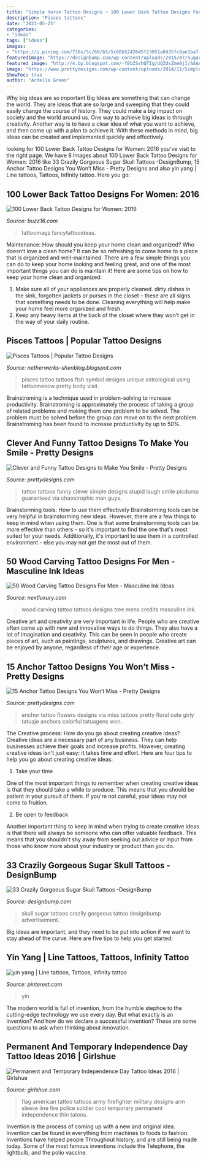 ```yaml
---
title: "Simple Horse Tattoo Designs ~ 100 Lower Back Tattoo Designs For Women: 2016"
description: "Pisces tattoos"
date: "2023-05-25"
categories:
- "ideas"
tags: ["ideas"]
images:
- "https://i.pinimg.com/736x/5c/60/b5/5c60b5242645f23051a8d35fc8ae1ba7--yin-yang.jpg"
featuredImage: "https://designbump.com/wp-content/uploads/2015/07/Sugar-skull-tattoo.jpg"
featured_image: "http://4.bp.blogspot.com/-fEbZSshQTIg/UQZdsZme8jI/AAAAAAAAOg8/fk2Ia1O8xA8/s1600/Pisces_tattoo_57.jpg"
image: "https://www.prettydesigns.com/wp-content/uploads/2014/11/Simple-Tattoo.jpg"
ShowToc: true
author: "Ardella Green"
---
```



Why big ideas are so important
Big Ideas are something that can change the world. They are ideas that are so large and sweeping that they could easily change the course of history. They could make a big impact on society and the world around us. One way to achieve big ideas is through creativity. Another way is to have a clear idea of what you want to achieve, and then come up with a plan to achieve it. With these methods in mind, big ideas can be created and implemented quickly and effectively.

	

		
looking for 100 Lower Back Tattoo Designs for Women: 2016 you've visit to the right page. We have 8 Images about 100 Lower Back Tattoo Designs for Women: 2016 like 33 Crazily Gorgeous Sugar Skull Tattoos -DesignBump, 15 Anchor Tattoo Designs You Won’t Miss - Pretty Designs and also yin yang | Line tattoos, Tattoos, Infinity tattoo. Here you go:
		
    
## 100 Lower Back Tattoo Designs For Women: 2016

<img loading=lazy src="https://buzz16.com/wp-content/uploads/2015/05/Lower-Back-Tattoo-Design-for-Women1-48.jpg" onerror="this.onerror=null;this.src='https://tse1.mm.bing.net/th?id=OIP.14nHFO1A4ttvuNrgZfERswHaLB&amp;pid=15.1';" alt="100 Lower Back Tattoo Designs for Women: 2016">

_Source: buzz16.com_

>tattoomagz fancytattooideas. 

	

Maintenance: How should you keep your home clean and organized?
Who doesn’t love a clean home? It can be so refreshing to come home to a place that is organized and well-maintained. There are a few simple things you can do to keep your home looking and feeling great, and one of the most important things you can do is maintain it! Here are some tips on how to keep your home clean and organized: 
1. Make sure all of your appliances are properly cleaned. dirty dishes in the sink, forgotten jackets or purses in the closet – these are all signs that something needs to be done. Cleaning everything will help make your home feel more organized and fresh. 
2. Keep any heavy items at the back of the closet where they won’t get in the way of your daily routine.

    
## Pisces Tattoos | Popular Tattoo Designs

<img loading=lazy src="http://4.bp.blogspot.com/-fEbZSshQTIg/UQZdsZme8jI/AAAAAAAAOg8/fk2Ia1O8xA8/s1600/Pisces_tattoo_57.jpg" onerror="this.onerror=null;this.src='https://tse3.mm.bing.net/th?id=OIP.Q09pu87fXKZshWm2mNtLxwAAAA&amp;pid=15.1';" alt="Pisces Tattoos | Popular Tattoo Designs">

_Source: netherwerks-shenblog.blogspot.com_

>pisces tattoo tattoos fish symbol designs unique astrological using tattoomenow pretty body visit. 

	

Brainstroming is a technique used in problem-solving to increase productivity. Brainstroming is approximately the process of taking a group of related problems and making them one problem to be solved. The problem must be solved before the group can move on to the next problem. Brainstroming has been found to increase productivity by up to 50%.

    
## Clever And Funny Tattoo Designs To Make You Smile - Pretty Designs

<img loading=lazy src="https://www.prettydesigns.com/wp-content/uploads/2014/11/Simple-Tattoo.jpg" onerror="this.onerror=null;this.src='https://tse3.mm.bing.net/th?id=OIP.buaGkMouoPvombbuIcJsDgHaHa&amp;pid=15.1';" alt="Clever and Funny Tattoo Designs to Make You Smile - Pretty Designs">

_Source: prettydesigns.com_

>tattoo tattoos funny clever simple designs stupid laugh smile picdump guaranteed via chaostrophic man guys. 

	

Brainstorming tools: How to use them effectively
Brainstorming tools can be very helpful in brainstorming new ideas. However, there are a few things to keep in mind when using them. One is that some brainstorming tools can be more effective than others - so it's important to find the one that's most suited for your needs. Additionally, it's important to use them in a controlled environment - else you may not get the most out of them.

    
## 50 Wood Carving Tattoo Designs For Men - Masculine Ink Ideas

<img loading=lazy src="http://nextluxury.com/wp-content/uploads/initals-in-tree-wood-carving-mens-inner-arm-bicep-tattoos.jpg" onerror="this.onerror=null;this.src='https://tse3.mm.bing.net/th?id=OIP.F0nj1arOToTeBblV17Pd2wHaJQ&amp;pid=15.1';" alt="50 Wood Carving Tattoo Designs For Men - Masculine Ink Ideas">

_Source: nextluxury.com_

>wood carving tattoo tattoos designs tree mens credits masculine ink. 

	

Creative art and creativity are very important in life. People who are creative often come up with new and innovative ways to do things. They also have a lot of imagination and creativity. This can be seen in people who create pieces of art, such as paintings, sculptures, and drawings. Creative art can be enjoyed by anyone, regardless of their age or experience.

    
## 15 Anchor Tattoo Designs You Won’t Miss - Pretty Designs

<img loading=lazy src="http://www.prettydesigns.com/wp-content/uploads/2014/09/Anchor-and-Flowers-Tattoo.jpg" onerror="this.onerror=null;this.src='https://tse2.mm.bing.net/th?id=OIP.N_PkpPQzC90--oLVk6PmYgHaKZ&amp;pid=15.1';" alt="15 Anchor Tattoo Designs You Won’t Miss - Pretty Designs">

_Source: prettydesigns.com_

>anchor tattoo flowers designs via miss tattoos pretty floral cute girly tatuaje anchors colorful tatuagens won. 

	

The Creative process: How do you go about creating creative ideas?
Creative ideas are a necessary part of any business. They can help businesses achieve their goals and increase profits. However, creating creative ideas isn't just easy; it takes time and effort. Here are four tips to help you go about creating creative ideas:
1. Take your time

One of the most important things to remember when creating creative ideas is that they should take a while to produce. This means that you should be patient in your pursuit of them. If you're not careful, your ideas may not come to fruition.

2. Be open to feedback

Another important thing to keep in mind when trying to create creative ideas is that there will always be someone who can offer valuable feedback. This means that you shouldn't shy away from seeking out advice or input from those who know more about your industry or product than you do.

    
## 33 Crazily Gorgeous Sugar Skull Tattoos -DesignBump

<img loading=lazy src="https://designbump.com/wp-content/uploads/2015/07/Sugar-skull-tattoo.jpg" onerror="this.onerror=null;this.src='https://tse1.mm.bing.net/th?id=OIP.zxK7Y5-iXoE9SkvdQf8QdAHaK8&amp;pid=15.1';" alt="33 Crazily Gorgeous Sugar Skull Tattoos -DesignBump">

_Source: designbump.com_

>skull sugar tattoos crazily gorgeous tattoo designbump advertisement. 

	

Big ideas are important, and they need to be put into action if we want to stay ahead of the curve. Here are five tips to help you get started: 

    
## Yin Yang | Line Tattoos, Tattoos, Infinity Tattoo

<img loading=lazy src="https://i.pinimg.com/736x/5c/60/b5/5c60b5242645f23051a8d35fc8ae1ba7--yin-yang.jpg" onerror="this.onerror=null;this.src='https://tse3.mm.bing.net/th?id=OIP.Gsvo4etMC4kk_WZgCBrCagHaJ3&amp;pid=15.1';" alt="yin yang | Line tattoos, Tattoos, Infinity tattoo">

_Source: pinterest.com_

>yin. 

	

The modern world is full of invention, from the humble stephoe to the cutting-edge technology we use every day. But what exactly is an invention? And how do we declare a successful invention? These are some questions to ask when thinking about innovation.

    
## Permanent And Temporary Independence Day Tattoo Ideas 2016 | Girlshue

<img loading=lazy src="https://www.girlshue.com/wp-content/uploads/2016/07/unnamed-file-164.jpg" onerror="this.onerror=null;this.src='https://tse4.mm.bing.net/th?id=OIP.QoI2tlG4VictY6JRkJ_0gAHaLH&amp;pid=15.1';" alt="Permanent and Temporary Independence Day Tattoo Ideas 2016 | Girlshue">

_Source: girlshue.com_

>flag american tattoo tattoos army firefighter military designs arm sleeve line fire police soldier cool temporary permanent independence thin tatoos. 

	

Invention is the process of coming up with a new and original idea. Invention can be found in everything from machines to foods to fashion. Inventions have helped people Throughout history, and are still being made today. Some of the most famous inventions include the Telephone, the lightbulb, and the polio vaccine.

